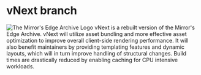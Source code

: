 # vNext branch

![The Mirror's Edge Archive Logo](https://static.cloudlark.de/img/mea-logo-1.svg)
vNext is a rebuilt version of the Mirror's Edge Archive. vNext will utilize asset bundling and more effective asset optimization to improve overall client-side rendering performance.
It will also benefit maintainers by providing templating features and dynamic layouts, which will in turn improve handling of structural changes. Build times are drastically reduced by enabling caching for CPU intensive workloads.
